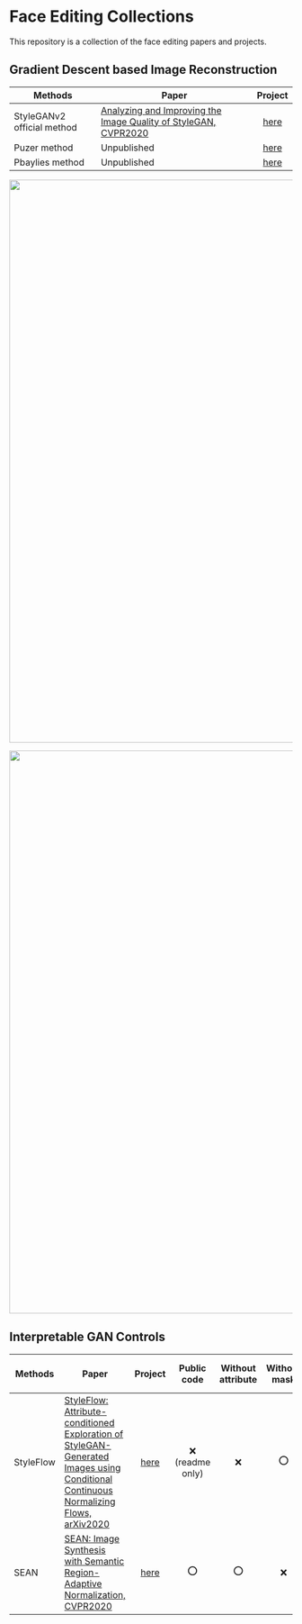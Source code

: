 # Face Editing Collections
This repository is a collection of the face editing papers and projects.

## Gradient Descent based Image Reconstruction
| Methods  | Paper | Project |
| ------------- | ------------- | :-------------: |
| StyleGANv2 official method  | [Analyzing and Improving the Image Quality of StyleGAN, CVPR2020](https://arxiv.org/pdf/1912.04958.pdf)  | [here](https://github.com/NVlabs/stylegan2)  |
| Puzer method  | Unpublished | [here](https://github.com/Puzer/stylegan-encoder)  |  
| Pbaylies method  | Unpublished | [here](https://github.com/pbaylies/stylegan-encoder)  |  

<p align="center">
<img src="https://user-images.githubusercontent.com/37034031/92347051-52860e80-f101-11ea-9dcb-755f4d1872e8.png" width=1000>
</p>  

<p align="center">
<img src="https://user-images.githubusercontent.com/37034031/92347126-8c571500-f101-11ea-873e-8a44b2dfbbee.png" width=1000>
</p>  

## Interpretable GAN Controls  
| Methods  | Paper | Project | Public code | Without attribute | Without mask | Without interaction | Without re-training | Based on StyleGAN | Manipulation of the latent space |
| ------------- | ------------- | :-------------: | :-------------: | :-------------: | :-------------: | :-------------: | :-------------: | :-------------: | :-------------: |
| StyleFlow | [StyleFlow: Attribute-conditioned Exploration of StyleGAN-Generated Images using Conditional Continuous Normalizing Flows, arXiv2020](https://arxiv.org/pdf/1912.04958.pdf)  | [here](https://github.com/RameenAbdal/StyleFlow) | :x: (readme only) | :x: | :o: | :o: | :x: | :o: | :o: |  
| SEAN | [SEAN: Image Synthesis with Semantic Region-Adaptive Normalization, CVPR2020](https://arxiv.org/pdf/1911.12861.pdf) | [here](https://github.com/ZPdesu/SEAN) | :o: | :o: | :x: | :x: | :x: | :x: | :x: |  


